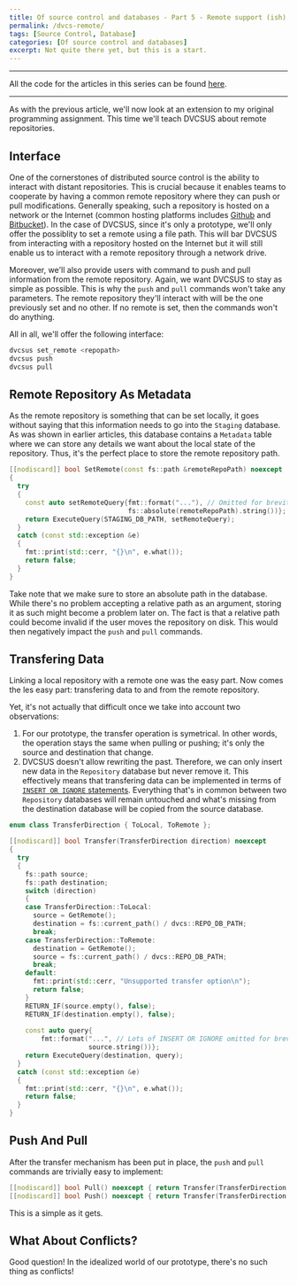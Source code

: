 ```yaml
---
title: Of source control and databases - Part 5 - Remote support (ish)
permalink: /dvcs-remote/
tags: [Source Control, Database]
categories: [Of source control and databases]
excerpt: Not quite there yet, but this is a start.
---
```


---

All the code for the articles in this series can be found [here](https://github.com/faouellet/DVCSUS).

---

As with the previous article, we'll now look at an extension to my original programming assignment. This time we'll teach DVCSUS about remote repositories.

## Interface

One of the cornerstones of distributed source control is the ability to interact with distant repositories. This is crucial because it enables teams to cooperate by having a common remote repository where they can push or pull modifications. Generally speaking, such a repository is hosted on a network or the Internet (common hosting platforms includes [Github](https://github.com/) and [Bitbucket](https://bitbucket.org/)). In the case of DVCSUS, since it's only a prototype, we'll only offer the possiblity to set a remote using a file path. This will bar DVCSUS from interacting with a repository hosted on the Internet but it will still enable us to interact with a remote repository through a network drive.

Moreover, we'll also provide users with command to push and pull information from the remote repository. Again, we want DVCSUS to stay as simple as possible. This is why the ```push``` and ```pull``` commands won't take any parameters. The remote repository they'll interact with will be the one previously set and no other. If no remote is set, then the commands won't do anything.

All in all, we'll offer the following interface:

```bash
dvcsus set_remote <repopath>
dvcsus push
dvcsus pull
```

## Remote Repository As Metadata

As the remote repository is something that can be set locally, it goes without saying that this information needs to go into the ```Staging``` database. As was shown in earlier articles, this database contains a ```Metadata``` table where we can store any details we want about the local state of the repository. Thus, it's the perfect place to store the remote repository path.

```cpp
[[nodiscard]] bool SetRemote(const fs::path &remoteRepoPath) noexcept
{
  try
  {
    const auto setRemoteQuery{fmt::format("..."), // Omitted for brevity
                              fs::absolute(remoteRepoPath).string())};
    return ExecuteQuery(STAGING_DB_PATH, setRemoteQuery);
  }
  catch (const std::exception &e)
  {
    fmt::print(std::cerr, "{}\n", e.what());
    return false;
  }
}
```

Take note that we make sure to store an absolute path in the database. While there's no problem accepting a relative path as an argument, storing it as such might become a problem later on. The fact is that a relative path could become invalid if the user moves the repository on disk. This would then negatively impact the ```push``` and ```pull``` commands.

## Transfering Data

Linking a local repository with a remote one was the easy part. Now comes the les easy part: transfering data to and from the remote repository.

Yet, it's not actually that difficult once we take into account two observations:

1. For our prototype, the transfer operation is symetrical. In other words, the operation stays the same when pulling or pushing; it's only the source and destination that change.
2. DVCSUS doesn't allow rewriting the past. Therefore, we can only insert new data in the ```Repository``` database but never remove it. This effectively means that transfering data can be implemented in terms of [```INSERT OR IGNORE``` statements](https://www.sqlite.org/lang_insert.html). Everything that's in common between two ```Repository``` databases will remain untouched and what's missing from the destination database will be copied from the source database.

```cpp
enum class TransferDirection { ToLocal, ToRemote };

[[nodiscard]] bool Transfer(TransferDirection direction) noexcept
{
  try
  {
    fs::path source;
    fs::path destination;
    switch (direction)
    {
    case TransferDirection::ToLocal:
      source = GetRemote();
      destination = fs::current_path() / dvcs::REPO_DB_PATH;
      break;
    case TransferDirection::ToRemote:
      destination = GetRemote();
      source = fs::current_path() / dvcs::REPO_DB_PATH;
      break;
    default:
      fmt::print(std::cerr, "Unsupported transfer option\n");
      return false;
    }
    RETURN_IF(source.empty(), false);
    RETURN_IF(destination.empty(), false);
  
    const auto query{
        fmt::format("...", // Lots of INSERT OR IGNORE omitted for brevity
                    source.string())};
    return ExecuteQuery(destination, query);
  }
  catch (const std::exception &e)
  {
    fmt::print(std::cerr, "{}\n", e.what());
    return false;
  }
}
```

## Push And Pull

After the transfer mechanism has been put in place, the ```push``` and ```pull``` commands are trivially easy to implement:

```cpp
[[nodiscard]] bool Pull() noexcept { return Transfer(TransferDirection::ToLocal); }
[[nodiscard]] bool Push() noexcept { return Transfer(TransferDirection::ToRemote); }
```

This is a simple as it gets.

## What About Conflicts?

Good question! In the idealized world of our prototype, there's no such thing as conflicts!

